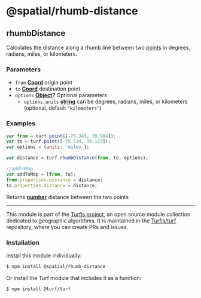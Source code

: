 # @spatial/rhumb-distance

<!-- Generated by documentation.js. Update this documentation by updating the source code. -->

## rhumbDistance

Calculates the distance along a rhumb line between two [points][1] in degrees, radians,
miles, or kilometers.

### Parameters

-   `from` **[Coord][2]** origin point
-   `to` **[Coord][2]** destination point
-   `options` **[Object][3]?** Optional parameters
    -   `options.units` **[string][4]** can be degrees, radians, miles, or kilometers (optional, default `"kilometers"`)

### Examples

```javascript
var from = turf.point([-75.343, 39.984]);
var to = turf.point([-75.534, 39.123]);
var options = {units: 'miles'};

var distance = turf.rhumbDistance(from, to, options);

//addToMap
var addToMap = [from, to];
from.properties.distance = distance;
to.properties.distance = distance;
```

Returns **[number][5]** distance between the two points

[1]: https://tools.ietf.org/html/rfc7946#section-3.1.2

[2]: https://tools.ietf.org/html/rfc7946#section-3.1.1

[3]: https://developer.mozilla.org/docs/Web/JavaScript/Reference/Global_Objects/Object

[4]: https://developer.mozilla.org/docs/Web/JavaScript/Reference/Global_Objects/String

[5]: https://developer.mozilla.org/docs/Web/JavaScript/Reference/Global_Objects/Number

<!-- This file is automatically generated. Please don't edit it directly:
if you find an error, edit the source file (likely index.js), and re-run
./scripts/generate-readmes in the turf project. -->

---

This module is part of the [Turfjs project](http://turfjs.org/), an open source
module collection dedicated to geographic algorithms. It is maintained in the
[Turfjs/turf](https://github.com/Turfjs/turf) repository, where you can create
PRs and issues.

### Installation

Install this module individually:

```sh
$ npm install @spatial/rhumb-distance
```

Or install the Turf module that includes it as a function:

```sh
$ npm install @turf/turf
```
